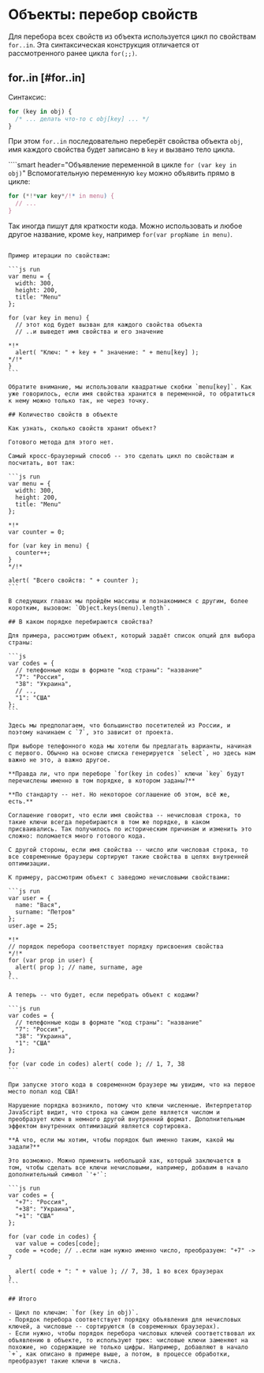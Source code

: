 # Объекты: перебор свойств

Для перебора всех свойств из объекта используется цикл по свойствам `for..in`. Эта синтаксическая конструкция отличается от рассмотренного ранее цикла `for(;;)`.

## for..in [#for..in]

Синтаксис:

```js
for (key in obj) {
  /* ... делать что-то с obj[key] ... */
}
```

При этом `for..in` последовательно переберёт свойства объекта `obj`, имя каждого свойства будет записано в  `key` и вызвано тело цикла.

````smart header="Объявление переменной в цикле `for (var key in obj)`"
Вспомогательную переменную `key` можно объявить прямо в цикле:

```js
for (*!*var key*/!* in menu) {
  // ...
}
```

Так иногда пишут для краткости кода. Можно использовать и любое другое название, кроме `key`, например `for(var propName in menu)`.
````

Пример итерации по свойствам:

```js run
var menu = {
  width: 300,
  height: 200,
  title: "Menu"
};

for (var key in menu) {
  // этот код будет вызван для каждого свойства объекта
  // ..и выведет имя свойства и его значение

*!*
  alert( "Ключ: " + key + " значение: " + menu[key] );
*/!*
}
```

Обратите внимание, мы использовали квадратные скобки `menu[key]`. Как уже говорилось, если имя свойства хранится в переменной, то обратиться к нему можно только так, не через точку.

## Количество свойств в объекте

Как узнать, сколько свойств хранит объект?

Готового метода для этого нет.

Самый кросс-браузерный способ -- это сделать цикл по свойствам и посчитать, вот так:

```js run
var menu = {
  width: 300,
  height: 200,
  title: "Menu"
};

*!*
var counter = 0;

for (var key in menu) {
  counter++;
}
*/!*

alert( "Всего свойств: " + counter );
```

В следующих главах мы пройдём массивы и познакомимся с другим, более коротким, вызовом: `Object.keys(menu).length`.

## В каком порядке перебираются свойства?

Для примера, рассмотрим объект, который задаёт список опций для выбора страны:

```js
var codes = {
  // телефонные коды в формате "код страны": "название"
  "7": "Россия",
  "38": "Украина",
  // ..,
  "1": "США"
};
```

Здесь мы предполагаем, что большинство посетителей из России, и поэтому начинаем с `7`, это зависит от проекта.

При выборе телефонного кода мы хотели бы предлагать варианты, начиная с первого. Обычно на основе списка генерируется `select`, но здесь нам важно не это, а важно другое.

**Правда ли, что при переборе `for(key in codes)` ключи `key` будут перечислены именно в том порядке, в котором заданы?**

**По стандарту -- нет. Но некоторое соглашение об этом, всё же, есть.**

Соглашение говорит, что если имя свойства -- нечисловая строка, то такие ключи всегда перебираются в том же порядке, в каком присваивались. Так получилось по историческим причинам и изменить это сложно: поломается много готового кода.

С другой стороны, если имя свойства -- число или числовая строка, то все современные браузеры сортируют такие свойства в целях внутренней оптимизации.

К примеру, рассмотрим объект с заведомо нечисловыми свойствами:

```js run
var user = {
  name: "Вася",
  surname: "Петров"
};
user.age = 25;

*!*
// порядок перебора соответствует порядку присвоения свойства
*/!*
for (var prop in user) {
  alert( prop ); // name, surname, age
}
```

А теперь -- что будет, если перебрать объект с кодами?

```js run
var codes = {
  // телефонные коды в формате "код страны": "название"
  "7": "Россия",
  "38": "Украина",
  "1": "США"
};

for (var code in codes) alert( code ); // 1, 7, 38
```

При запуске этого кода в современном браузере мы увидим, что на первое место попал код США!

Нарушение порядка возникло, потому что ключи численные. Интерпретатор JavaScript видит, что строка на самом деле является числом и преобразует ключ в немного другой внутренний формат. Дополнительным эффектом внутренних оптимизаций является сортировка.

**А что, если мы хотим, чтобы порядок был именно таким, какой мы задали?**

Это возможно. Можно применить небольшой хак, который заключается в том, чтобы сделать все ключи нечисловыми, например, добавим в начало дополнительный символ `'+'`:

```js run
var codes = {
  "+7": "Россия",
  "+38": "Украина",
  "+1": "США"
};

for (var code in codes) {
  var value = codes[code];
  code = +code; // ..если нам нужно именно число, преобразуем: "+7" -> 7

  alert( code + ": " + value ); // 7, 38, 1 во всех браузерах
}
```

## Итого

- Цикл по ключам: `for (key in obj)`.
- Порядок перебора соответствует порядку объявления для нечисловых ключей, а числовые -- сортируются (в современных браузерах).
- Если нужно, чтобы порядок перебора числовых ключей соответствовал их объявлению в объекте, то используют трюк: числовые ключи заменяют на похожие, но содержащие не только цифры. Например, добавляют в начало `+`, как описано в примере выше, а потом, в процессе обработки, преобразуют такие ключи в числа.

